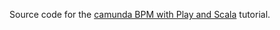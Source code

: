 Source code for the [camunda BPM with Play and Scala](http://hilton.org.uk/blog/getting-started-camunda-play-scala) tutorial.